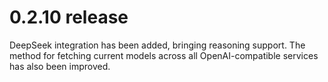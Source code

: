 # 0.2.10 release

DeepSeek integration has been added, bringing reasoning support.
The method for fetching current models across all OpenAI-compatible services has also been improved.